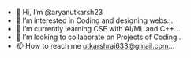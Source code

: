 - 👋 Hi, I’m @aryanutkarsh23
- 👀 I’m interested in Coding and designing webs...
- 🌱 I’m currently learning CSE with AI/ML and C++...
- 💞️ I’m looking to collaborate on Projects of Coding...
- 📫 How to reach me utkarshraj633@gmail.com...

<!---
aryanutkarsh23/aryanutkarsh23 is a ✨ special ✨ repository because its `README.md` (this file) appears on your GitHub profile.
You can click the Preview link to take a look at your changes.
--->
